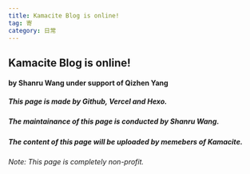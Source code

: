 ```yaml
---
title: Kamacite Blog is online!
tag: 寄
category: 日常
---
```

## Kamacite Blog is online!
#### by Shanru Wang under support of Qizhen Yang
##### This page is made by Github, Vercel and Hexo.
##### The maintainance of this page is conducted by Shanru Wang.
##### The content of this page will be uploaded by memebers of Kamacite.
###### Note: This page is completely non-profit.
